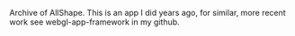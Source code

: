 Archive of AllShape.  This is an app I did years ago,
for similar, more recent work see webgl-app-framework
in my github.

